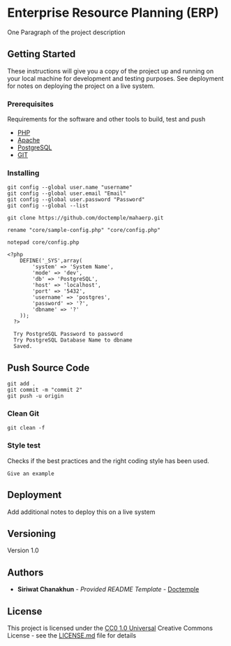 
# Enterprise Resource Planning (ERP)

One Paragraph of the project description

## Getting Started

These instructions will give you a copy of the project up and running on
your local machine for development and testing purposes. See deployment
for notes on deploying the project on a live system.

### Prerequisites

Requirements for the software and other tools to build, test and push 
- [PHP](https://www.php.net/downloads)
- [Apache](https://httpd.apache.org/download.cgi)
- [PostgreSQL](https://www.postgresql.org/download/)
- [GIT](https://git-scm.com/download/win)

### Installing

    git config --global user.name "username"
    git config --global user.email "Email"
    git config --global user.password "Password"
    git config --global --list

    git clone https://github.com/doctemple/mahaerp.git

    rename "core/sample-config.php" "core/config.php"

    notepad core/config.php

    <?php
        DEFINE('_SYS',array(
            'system' => 'System Name',
            'mode' => 'dev',
            'db' => 'PostgreSQL',
            'host' => 'localhost',
            'port' => '5432',
            'username' => 'postgres',
            'password' => '?',
            'dbname' => '?'
        ));
      ?>

      Try PostgreSQL Password to password
      Try PostgreSQL Database Name to dbname
      Saved.

## Push Source Code

    git add .
    git commit -m "commit 2"
    git push -u origin

### Clean Git 

    git clean -f

### Style test

Checks if the best practices and the right coding style has been used.

    Give an example

## Deployment

Add additional notes to deploy this on a live system

## Versioning

Version 1.0

## Authors

  - **Siriwat Chanakhun** - *Provided README Template* -
    [Doctemple](https://github.com/doctemple)

## License

This project is licensed under the [CC0 1.0 Universal](LICENSE.md)
Creative Commons License - see the [LICENSE.md](LICENSE.md) file for
details